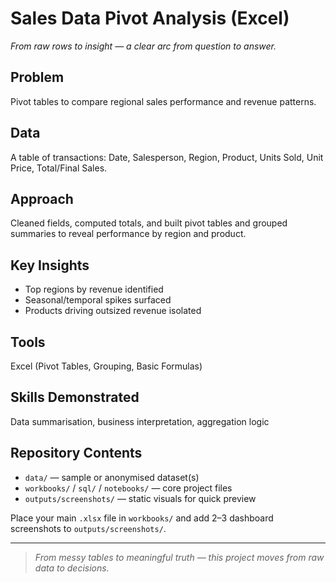 # Sales Data Pivot Analysis (Excel)

*From raw rows to insight — a clear arc from question to answer.*

## Problem
Pivot tables to compare regional sales performance and revenue patterns.

## Data
A table of transactions: Date, Salesperson, Region, Product, Units Sold, Unit Price, Total/Final Sales.

## Approach
Cleaned fields, computed totals, and built pivot tables and grouped summaries to reveal performance by region and product.

## Key Insights
- Top regions by revenue identified
- Seasonal/temporal spikes surfaced
- Products driving outsized revenue isolated

## Tools
Excel (Pivot Tables, Grouping, Basic Formulas)

## Skills Demonstrated
Data summarisation, business interpretation, aggregation logic

## Repository Contents
- `data/` — sample or anonymised dataset(s)
- `workbooks/` / `sql/` / `notebooks/` — core project files
- `outputs/screenshots/` — static visuals for quick preview

Place your main `.xlsx` file in `workbooks/` and add 2–3 dashboard screenshots to `outputs/screenshots/`.

---

> *From messy tables to meaningful truth — this project moves from raw data to decisions.*
